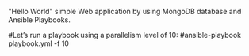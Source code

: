 "Hello World" simple Web application by using MongoDB database and Ansible Playbooks.

#Let’s run a playbook using a parallelism level of 10:
#ansible-playbook playbook.yml -f 10
